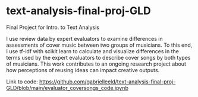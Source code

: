 # text-analysis-final-proj-GLD

Final Project for Intro. to Text Analysis 

I use review data by expert evaluators to examine differences in assessments of cover music between two groups of musicians. To this end, I use tf-idf with scikit learn to calculate and visualize differences in the terms used by the expert evaluators to describe cover songs by both types of musicians. This work contributes to an ongoing research project about how perceptions of reusing ideas can impact creative outputs. 

Link to code: https://github.com/gabrielleeld/text-analysis-final-proj-GLD/blob/main/evaluator_coversongs_code.ipynb
